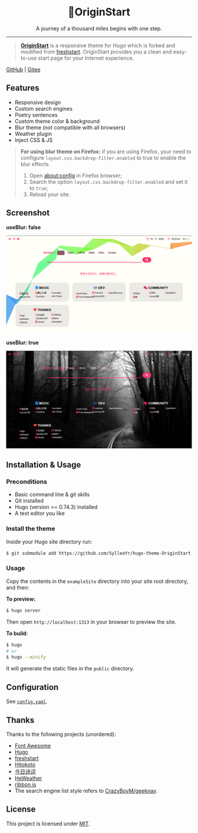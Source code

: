 <h1 align="center"> 🚀OriginStart </h1>

<p align="center"> A journey of a thousand miles begins with one step. </p>

---

> [**OriginStart**](https://github.com/SylleoYr/hugo-theme-OriginStart) is a responsive theme for Hugo which is forked and modified from [freshstart](https://github.com/rz3n/hugo-theme-freshstart). OriginStart provides you a clean and easy-to-use start page for your Internet experience.

[GitHub](https://github.com/SylleoYr/hugo-theme-OriginStart) | [Gitee](https://gitee.com/SylleoYr/hugo-theme-OriginStart)

<!-- compatible browsers -->

## Features

- Responsive design
- Custom search engines
- Poetry sentences
- Custom theme color & background
- Blur theme (not compatible with all browsers)
- Weather plugin
- Inject CSS & JS

> **For using blur theme on Firefox:** if you are using Firefox, your need to configure `layout.css.backdrop-filter.enabled` to true to enable the blur effects.
> 1. Open [about:config](about:config) in Firefox browser;
> 2. Search the option `layout.css.backdrop-filter.enabled` and set it to `true`;
> 3. Reload your site.

## Screenshot

**useBlur: false**

![useBlur = false](./images/noblur.png)

**useBlur: true**

![useBlur = true](./images/blur.png)

## Installation & Usage

### Preconditions

- Basic command line & git skills
- Git installed
- Hugo (version >= 0.74.3) installed
- A text editor you like

### Install the theme

Inside your Hugo site directory run:

```bash
$ git submodule add https://github.com/SylleoYr/hugo-theme-OriginStart themes/OriginStart
```
### Usage

Copy the contents in the `exampleSite` directory into your site root directory, and then:

**To preview:**

```bash
$ hugo server
```

Then open `http://localhost:1313` in your browser to preview the site.

**To build:**

```bash
$ hugo
# or
$ hugo --minify
```

It will generate the static files in the `public` directory.

## Configuration

See [`config.yaml`](./exampleSite/config.yaml).

## Thanks

Thanks to the following projects (unordered):

* [Font Awesome](https://fontawesome.com/icons?d=gallery)
* [Hugo](https://gohugo.io)
* [freshstart](https://github.com/rz3n/hugo-theme-freshstart)
* [Hitokoto](https://hitokoto.cn/)
* [今日诗词](https://www.jinrishici.com/)
* [HeWeather](https://www.heweather.com/)
* [ribbon.js](https://github.com/hustcc/ribbon.js)
* The search engine list style refers to [CrazyBoyM/geeknav](https://github.com/CrazyBoyM/geeknav).

## License

This project is licensed under [MIT](./LICENSE).
